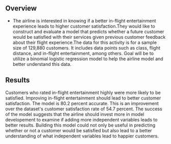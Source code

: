 ## Overview

- The airline is interested in knowing if a better in-flight entertainment experience leads to higher customer satisfaction.They would like to construct and evaluate a model that predicts whether a future customer would be satisfied with their services given previous customer feedback about their flight experience.The data for this activity is for a sample size of 129,880 customers. It includes data points such as class, flight distance, and in-flight entertainment, among others. Goal will be to utilize a binomial logistic regression model to help the airline model and better understand this data.

## Results

Customers who rated in-flight entertainment highly were more likely to be satisfied. Improving in-flight entertainment should lead to better customer satisfaction. The model is 80.2 percent accurate. This is an improvement over the dataset's customer satisfaction rate of 54.7 percent. The success of the model suggests that the airline should invest more in model developement to examine if adding more independent variables leads to better results. Building this model could not only be useful in predicting whether or not a customer would be satisfied but also lead to a better understanding of what independent variables lead to happier customers.
